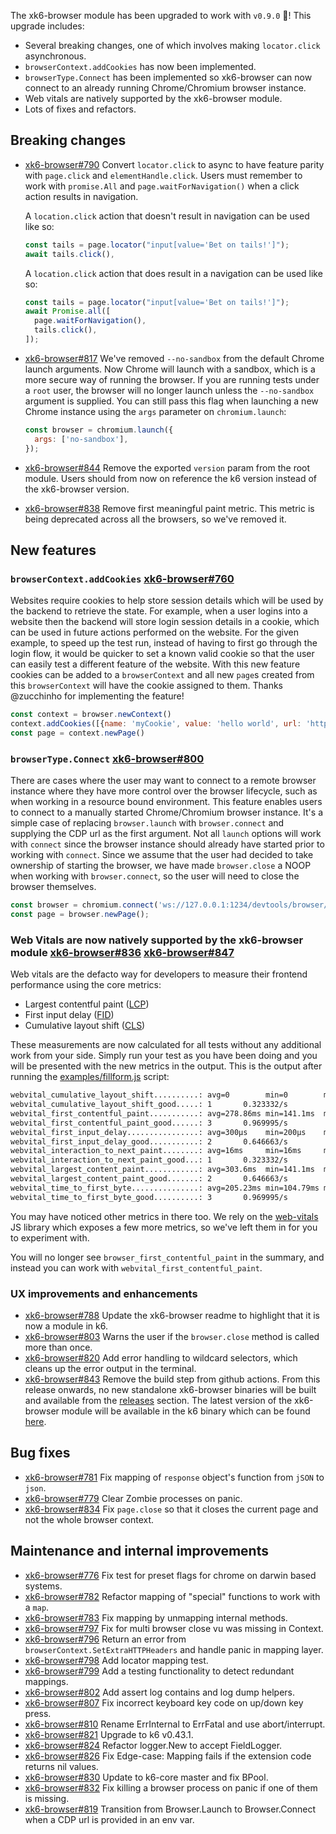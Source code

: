 The xk6-browser module has been upgraded to work with `v0.9.0` 🎉! This upgrade includes:

- Several breaking changes, one of which involves making `locator.click` asynchronous.
- `browserContext.addCookies` has now been implemented.
- `browserType.Connect` has been implemented so xk6-browser can now connect to an already running Chrome/Chromium browser instance.
- Web vitals are natively supported by the xk6-browser module.
- Lots of fixes and refactors.


## Breaking changes

- [xk6-browser#790](https://github.com/grafana/xk6-browser/pull/790) Convert `locator.click` to async to have feature parity with `page.click` and `elementHandle.click`. Users must remember to work with `promise.All` and `page.waitForNavigation()` when a click action results in navigation.

    A `location.click` action that doesn't result in navigation can be used like so:
    ```javascript
    const tails = page.locator("input[value='Bet on tails!']");
    await tails.click(),
    ```

    A `location.click` action that does result in a navigation can be used like so:
    ```javascript
    const tails = page.locator("input[value='Bet on tails!']");
    await Promise.all([
      page.waitForNavigation(),
      tails.click(),
    ]);
    ```

- [xk6-browser#817](https://github.com/grafana/xk6-browser/pull/817) We've removed `--no-sandbox` from the default Chrome launch arguments. Now Chrome will launch with a sandbox, which is a more secure way of running the browser. If you are running tests under a `root` user, the browser will no longer launch unless the `--no-sandbox` argument is supplied. You can still pass this flag when launching a new Chrome instance using the `args` parameter on `chromium.launch`:

    ```javascript
    const browser = chromium.launch({
      args: ['no-sandbox'],
    });
    ```

- [xk6-browser#844](https://github.com/grafana/xk6-browser/pull/844) Remove the exported `version` param from the root module. Users should from now on reference the k6 version instead of the xk6-browser version.
- [xk6-browser#838](https://github.com/grafana/xk6-browser/pull/838) Remove first meaningful paint metric. This metric is being deprecated across all the browsers, so we've removed it.


## New features

### `browserContext.addCookies` [xk6-browser#760](https://github.com/grafana/xk6-browser/pull/760)

Websites require cookies to help store session details which will be used by the backend to retrieve the state. For example, when a user logins into a website then the backend will store login session details in a cookie, which can be used in future actions performed on the website. For the given example, to speed up the test run, instead of having to first go through the login flow, it would be quicker to set a known valid cookie so that the user can easily test a different feature of the website. With this new feature cookies can be added to a `browserContext` and all new `page`s created from this `browserContext` will have the cookie assigned to them. Thanks @zucchinho for implementing the feature!

```javascript
const context = browser.newContext()
context.addCookies([{name: 'myCookie', value: 'hello world', url: 'https://test.k6.io'}])
const page = context.newPage()
```

### `browserType.Connect` [xk6-browser#800](https://github.com/grafana/xk6-browser/pull/800)

There are cases where the user may want to connect to a remote browser instance where they have more control over the browser lifecycle, such as when working in a resource bound environment. This feature enables users to connect to a manually started Chrome/Chromium browser instance. It's a simple case of replacing `browser.launch` with `browser.connect` and supplying the CDP url as the first argument. Not all `launch` options will work with `connect` since the browser instance should already have started prior to working with `connect`. Since we assume that the user had decided to take ownership of starting the browser, we have made `browser.close` a NOOP when working with `browser.connect`, so the user will need to close the browser themselves.

```javascript
const browser = chromium.connect('ws://127.0.0.1:1234/devtools/browser/e3bb7e53-ad0f-46f3-ae89-a8416868f4ce')
const page = browser.newPage();
```

### Web Vitals are now natively supported by the xk6-browser module [xk6-browser#836](https://github.com/grafana/xk6-browser/pull/836) [xk6-browser#847](https://github.com/grafana/xk6-browser/pull/847)

Web vitals are the defacto way for developers to measure their frontend performance using the core metrics:

- Largest contentful paint ([LCP](https://web.dev/lcp/))
- First input delay ([FID](https://web.dev/fid/))
- Cumulative layout shift ([CLS](https://web.dev/cls/))

These measurements are now calculated for all tests without any additional work from your side. Simply run your test as you have been doing and you will be presented with the new metrics in the output. This is the output after running the [examples/fillform.js](https://github.com/grafana/xk6-browser/blob/main/examples/fillform.js) script:

```bash
webvital_cumulative_layout_shift..........: avg=0        min=0        med=0        max=0        p(90)=0        p(95)=0       
webvital_cumulative_layout_shift_good.....: 1       0.323332/s
webvital_first_contentful_paint...........: avg=278.86ms min=141.1ms  med=229.39ms max=466.1ms  p(90)=418.76ms p(95)=442.43ms
webvital_first_contentful_paint_good......: 3       0.969995/s
webvital_first_input_delay................: avg=300µs    min=200µs    med=300µs    max=399.99µs p(90)=379.99µs p(95)=389.99µs
webvital_first_input_delay_good...........: 2       0.646663/s
webvital_interaction_to_next_paint........: avg=16ms     min=16ms     med=16ms     max=16ms     p(90)=16ms     p(95)=16ms    
webvital_interaction_to_next_paint_good...: 1       0.323332/s
webvital_largest_content_paint............: avg=303.6ms  min=141.1ms  med=303.6ms  max=466.1ms  p(90)=433.6ms  p(95)=449.85ms
webvital_largest_content_paint_good.......: 2       0.646663/s
webvital_time_to_first_byte...............: avg=205.23ms min=104.79ms med=188.39ms max=322.5ms  p(90)=295.67ms p(95)=309.08ms
webvital_time_to_first_byte_good..........: 3       0.969995/s
```

You may have noticed other metrics in there too. We rely on the [web-vitals](https://github.com/GoogleChrome/web-vitals) JS library which exposes a few more metrics, so we've left them in for you to experiment with.

You will no longer see `browser_first_contentful_paint` in the summary, and instead you can work with `webvital_first_contentful_paint`.

### UX improvements and enhancements

- [xk6-browser#788](https://github.com/grafana/xk6-browser/pull/788) Update the xk6-browser readme to highlight that it is now a module in k6.
- [xk6-browser#803](https://github.com/grafana/xk6-browser/pull/803) Warns the user if the `browser.close` method is called more than once.
- [xk6-browser#820](https://github.com/grafana/xk6-browser/pull/820) Add error handling to wildcard selectors, which cleans up the error output in the terminal.
- [xk6-browser#843](https://github.com/grafana/xk6-browser/pull/843) Remove the build step from github actions. From this release onwards, no new standalone xk6-browser binaries will be built and available from the [releases](https://github.com/grafana/xk6-browser/releases) section. The latest version of the xk6-browser module will be available in the k6 binary which can be found [here](https://github.com/grafana/k6/releases).

## Bug fixes

- [xk6-browser#781](https://github.com/grafana/xk6-browser/pull/781) Fix mapping of `response` object's function from `jSON` to `json`.
- [xk6-browser#779](https://github.com/grafana/xk6-browser/pull/779) Clear Zombie processes on panic.
- [xk6-browser#834](https://github.com/grafana/xk6-browser/pull/834) Fix `page.close` so that it closes the current page and not the whole browser context.

## Maintenance and internal improvements

- [xk6-browser#776](https://github.com/grafana/xk6-browser/pull/776) Fix test for preset flags for chrome on darwin based systems.
- [xk6-browser#782](https://github.com/grafana/xk6-browser/pull/782) Refactor mapping of "special" functions to work with a `map`.
- [xk6-browser#783](https://github.com/grafana/xk6-browser/pull/783) Fix mapping by unmapping internal methods.
- [xk6-browser#797](https://github.com/grafana/xk6-browser/pull/797) Fix for multi browser close vu was missing in Context.
- [xk6-browser#796](https://github.com/grafana/xk6-browser/pull/796) Return an error from `browserContext.SetExtraHTTPHeaders` and handle panic in mapping layer.
- [xk6-browser#798](https://github.com/grafana/xk6-browser/pull/798) Add locator mapping test.
- [xk6-browser#799](https://github.com/grafana/xk6-browser/pull/799) Add a testing functionality to detect redundant mappings.
- [xk6-browser#802](https://github.com/grafana/xk6-browser/pull/802) Add assert log contains and log dump helpers.
- [xk6-browser#807](https://github.com/grafana/xk6-browser/pull/807) Fix incorrect keyboard key code on up/down key press.
- [xk6-browser#810](https://github.com/grafana/xk6-browser/pull/810) Rename ErrInternal to ErrFatal and use abort/interrupt.
- [xk6-browser#821](https://github.com/grafana/xk6-browser/pull/821) Upgrade to k6 v0.43.1.
- [xk6-browser#824](https://github.com/grafana/xk6-browser/pull/824) Refactor logger.New to accept FieldLogger.
- [xk6-browser#826](https://github.com/grafana/xk6-browser/pull/826) Fix Edge-case: Mapping fails if the extension code returns nil values.
- [xk6-browser#830](https://github.com/grafana/xk6-browser/pull/830) Update to k6-core master and fix BPool.
- [xk6-browser#832](https://github.com/grafana/xk6-browser/pull/832) Fix killing a browser process on panic if one of them is missing.
- [xk6-browser#819](https://github.com/grafana/xk6-browser/pull/819) Transition from Browser.Launch to Browser.Connect when a CDP url is provided in an env var.
